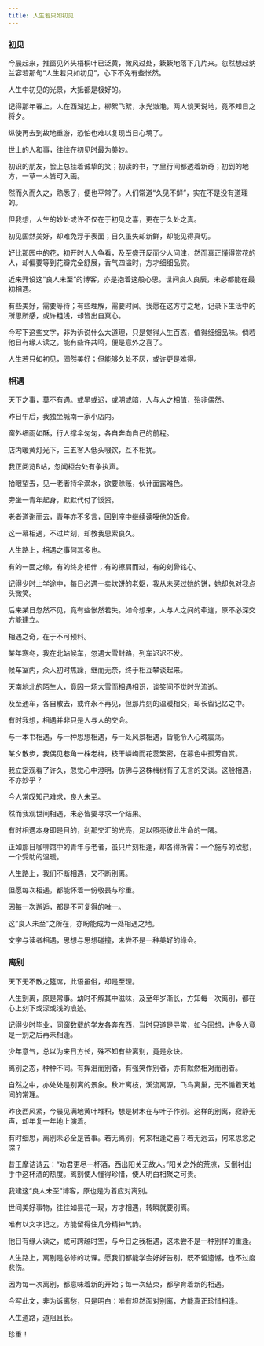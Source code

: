 ```yaml
---
title: 人生若只如初见
---
```


### 初见

今晨起来，推窗见外头梧桐叶已泛黄，微风过处，簌簌地落下几片来。忽然想起纳兰容若那句“人生若只如初见”，心下不免有些怅然。

人生中初见的光景，大抵都是极好的。

记得那年春上，人在西湖边上，柳絮飞絮，水光潋滟，两人谈天说地，竟不知日之将夕。

纵使再去到故地重游，恐怕也难以复现当日心境了。

世上的人和事，往往在初见时最为美妙。

初识的朋友，脸上总挂着诚挚的笑；初读的书，字里行间都透着新奇；初到的地方，一草一木皆可入画。

然而久而久之，熟悉了，便也平常了。人们常道“久见不鲜”，实在不是没有道理的。

但我想，人生的妙处或许不仅在于初见之喜，更在于久处之真。

初见固然美好，却难免浮于表面；日久虽失却新鲜，却能见得真切。

好比那园中的花，初开时人人争看，及至盛开反而少人问津，然而真正懂得赏花的人，却偏要等到花瓣完全舒展，香气四溢时，方才细细品赏。

近来开设这“良人未至”的博客，亦是抱着这般心思。世间良人良辰，未必都能在最初相遇。

有些美好，需要等待；有些理解，需要时间。我愿在这方寸之地，记录下生活中的所思所感，或许粗浅，却皆出自真心。

今写下这些文字，非为诉说什么大道理，只是觉得人生百态，值得细细品味。倘若他日有缘人读之，能有些许共鸣，便是意外之喜了。

人生若只如初见，固然美好；但能够久处不厌，或许更是难得。

### 相遇

天下之事，莫不有遇。或早或迟，或明或暗，人与人之相值，殆非偶然。

昨日午后，我独坐城南一家小店内。

窗外细雨如酥，行人撑伞匆匆，各自奔向自己的前程。

店内暖黄灯光下，三五客人低头啜饮，互不相扰。

我正阅览B站，忽闻柜台处有争执声。

抬眼望去，见一老者持伞滴水，欲要赊账，伙计面露难色。

旁坐一青年起身，默默代付了饭资。

老者道谢而去，青年亦不多言，回到座中继续读咥他的饭食。

这一幕相遇，不过片刻，却教我思索良久。

人生路上，相遇之事何其多也。

有的一面之缘，有的终身相伴；有的擦肩而过，有的刻骨铭心。

记得少时上学途中，每日必遇一卖炊饼的老妪，我从未买过她的饼，她却总对我点头微笑。

后来某日忽然不见，竟有些怅然若失。如今想来，人与人之间的牵连，原不必深交方能建立。

相遇之奇，在于不可预料。

某年寒冬，我在北站候车，忽遇大雪封路，列车迟迟不发。

候车室内，众人初时焦躁，继而无奈，终于相互攀谈起来。

天南地北的陌生人，竟因一场大雪而相遇相识，谈笑间不觉时光流逝。

及至通车，各自散去，或许永不再见，但那片刻的温暖相交，却长留记忆之中。

有时我想，相遇并非只是人与人的交会。

与一本书相遇，与一种思想相遇，与一处风景相遇，皆能令人心魂震荡。

某夕散步，我偶见巷角一株老梅，枝干嶙峋而花蕊繁密，在暮色中孤芳自赏。

我立定观看了许久，忽觉心中澄明，仿佛与这株梅树有了无言的交谈。这般相遇，不亦妙乎？

今人常叹知己难求，良人未至。

然而我观世间相遇，未必皆要寻求一个结果。

有时相遇本身即是目的，刹那交汇的光亮，足以照亮彼此生命的一隅。

正如那日咖啡馆中的青年与老者，虽只片刻相逢，却各得所需：一个施与的欣慰，一个受助的温暖。

人生路上，我们不断相遇，又不断别离。

但愿每次相遇，都能怀着一份敬畏与珍重。

因每一次邂逅，都是不可复得的唯一。

这“良人未至”之所在，亦盼能成为一处相遇之地。

文字与读者相遇，思想与思想碰撞，未尝不是一种美好的缘会。

### 离别

天下无不散之筵席，此语虽俗，却是至理。

人生别离，原是常事。幼时不解其中滋味，及至年岁渐长，方知每一次离别，都在心上刻下或深或浅的痕迹。

记得少时毕业，同窗数载的学友各奔东西，当时只道是寻常，如今回想，许多人竟是一别之后再未相逢。

少年意气，总以为来日方长，殊不知有些离别，竟是永诀。

离别之态，种种不同。有挥泪而别者，有强笑作别者，亦有默然相对而别者。

自然之中，亦处处是别离的景象。秋叶离枝，溪流离源，飞鸟离巢，无不循着天地间的常理。

昨夜西风紧，今晨见满地黄叶堆积，想是树木在与叶子作别。这样的别离，寂静无声，却年复一年地上演着。

有时细思，离别未必全是苦事。若无离别，何来相逢之喜？若无远去，何来思念之深？

昔王摩诘诗云：“劝君更尽一杯酒，西出阳关无故人。”阳关之外的荒凉，反倒衬出手中这杯酒的热度。离别使人懂得珍惜，使人明白相聚之可贵。

我建这“良人未至”博客，原也是为着应对离别。

世间美好事物，往往如昙花一现，方才相遇，转瞬就要别离。

唯有以文字记之，方能留得住几分精神气韵。

他日有缘人读之，或可跨越时空，与今日之我相遇，这未尝不是一种别样的重逢。

人生路上，离别是必修的功课。愿我们都能学会好好告别，既不留遗憾，也不过度悲伤。

因为每一次离别，都意味着新的开始；每一次结束，都孕育着新的相遇。

今写此文，非为诉离愁，只是明白：唯有坦然面对别离，方能真正珍惜相逢。

人生道路，道阻且长。

珍重！